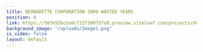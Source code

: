 ```yaml
---
title: BERNADETTE CORPORATION 2000 WASTED YEARS
position: 0
link: https://587e93bcba9cf22f30075fa9.preview.siteleaf.com/projects/demo5/
background_image: "/uploads/Image1.png"
is_video: false
layout: default
---
```


